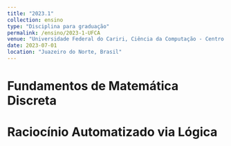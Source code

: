 ```yaml
---
title: "2023.1"
collection: ensino
type: "Disciplina para graduação"
permalink: /ensino/2023-1-UFCA
venue: "Universidade Federal do Cariri, Ciência da Computação - Centro de Ciências e Tecnologia"
date: 2023-07-01
location: "Juazeiro do Norte, Brasil"
---
```


# Fundamentos de Matemática Discreta
# Raciocínio Automatizado via Lógica